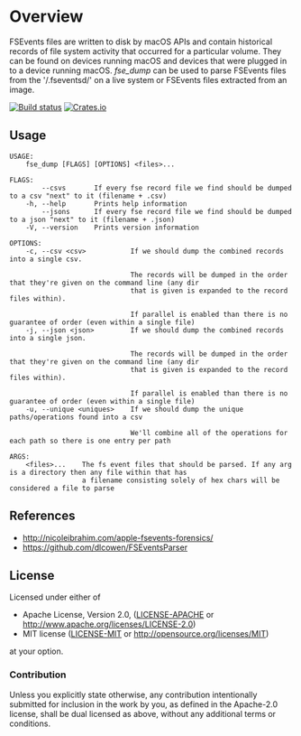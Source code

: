 # Overview
FSEvents files are written to disk by macOS APIs and contain historical records of file system
activity that occurred for a particular volume. They can be found on devices running macOS and
devices that were plugged in to a device running macOS. *fse_dump* can be used to parse FSEvents
files from the '/.fseventsd/' on a live system or FSEvents files extracted from an image.


[![Build status](https://travis-ci.org/lespea/fse_dump.svg)](https://travis-ci.org/lespea/fse_dump)
[![Crates.io](https://img.shields.io/crates/v/fse_dump.svg)](https://crates.io/crates/fse_dump)

## Usage
```
USAGE:
    fse_dump [FLAGS] [OPTIONS] <files>...

FLAGS:
        --csvs       If every fse record file we find should be dumped to a csv "next" to it (filename + .csv)
    -h, --help       Prints help information
        --jsons      If every fse record file we find should be dumped to a json "next" to it (filename + .json)
    -V, --version    Prints version information

OPTIONS:
    -c, --csv <csv>           If we should dump the combined records into a single csv.
                              
                              The records will be dumped in the order that they're given on the command line (any dir
                              that is given is expanded to the record files within).
                              
                              If parallel is enabled than there is no guarantee of order (even within a single file)
    -j, --json <json>         If we should dump the combined records into a single json.
                              
                              The records will be dumped in the order that they're given on the command line (any dir
                              that is given is expanded to the record files within).
                              
                              If parallel is enabled than there is no guarantee of order (even within a single file)
    -u, --unique <uniques>    If we should dump the unique paths/operations found into a csv
                              
                              We'll combine all of the operations for each path so there is one entry per path

ARGS:
    <files>...    The fs event files that should be parsed. If any arg is a directory then any file within that has
                  a filename consisting solely of hex chars will be considered a file to parse
```

## References
* http://nicoleibrahim.com/apple-fsevents-forensics/
* https://github.com/dlcowen/FSEventsParser

## License

Licensed under either of

 * Apache License, Version 2.0, ([LICENSE-APACHE](LICENSE-APACHE) or http://www.apache.org/licenses/LICENSE-2.0)
 * MIT license ([LICENSE-MIT](LICENSE-MIT) or http://opensource.org/licenses/MIT)

at your option.

### Contribution

Unless you explicitly state otherwise, any contribution intentionally submitted
for inclusion in the work by you, as defined in the Apache-2.0 license, shall be dual licensed as above, without any
additional terms or conditions.

